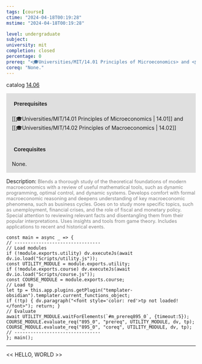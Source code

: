 ```yaml
---
tags: [course]
ctime: "2024-04-18T00:19:28"
mstime: "2024-04-18T00:19:28"

level: undergraduate
subject: 
university: mit
completion: closed
percentage: 0
prereq: "<🎓Universities/MIT/14.01 Principles of Microeconomics> and <🎓Universities/MIT/14.02 Principles of Macroeconomics>"
coreq: "None."
---
```


catalog [14.06](http://student.mit.edu/catalog/m14a.html#14.06)

<span style="display: block; padding: 15px; background-color: rgb(100, 100, 100, 0.2);"><font id="m_prereq895_0" style="display: block; font-family: Arial, sans-serif; font-weight: bold; padding: 5px">Prerequisites</font><br><span id="prereq895_0">[[🎓Universities/MIT/14.01 Principles of Microeconomics | 14.01]] and [[🎓Universities/MIT/14.02 Principles of Macroeconomics | 14.02]]</span></span>
<span style="display: block; padding: 15px; background-color: rgb(100, 100, 100, 0.2);"><font id="m_coreq895_0" style="display: block; font-family: Arial, sans-serif; font-weight: bold; padding: 5px">Corequisites</font><br><span id="coreq895_0">None.</span></span>

<font style="">Description:</font>
<font style="color: grey; font-size: 0.8rem;">Blends a thorough study of the theoretical foundations of modern macroeconomics with a review of useful mathematical tools, such as dynamic programming, optimal control, and dynamic systems. Develops comfort with formal macroeconomic reasoning and deepens understanding of key macroeconomic phenomena, such as business cycles. Goes on to study more specific topics, such as unemployment, financial crises, and the role of fiscal and monetary policy. Special attention to reviewing relevant facts and disentangling them from their popular interpretations. Uses insights and tools from game theory. Includes applications to recent and historical events.</font>

```dataviewjs
const main = async _ => {
// --------------------------------
// Load modules
if (!module.exports.utility) dv.executeJs(await dv.io.load("Scripts/utility.js"));
const UTILITY_MODULE = module.exports.utility;
if (!module.exports.course) dv.executeJs(await dv.io.load("Scripts/course.js"));
const COURSE_MODULE = module.exports.course;
// Load tp
let tp = this.app.plugins.getPlugin("templater-obsidian").templater.current_functions_object;
if (!tp) { dv.paragraph("<font style='color: red'>tp not loaded!</font>"); return; }
// Evaluate
await UTILITY_MODULE.waitForElements(`#m_prereq895_0`, {timeout:5});
COURSE_MODULE.evaluate_req("895_0", "prereq", UTILITY_MODULE, dv, tp);
COURSE_MODULE.evaluate_req("895_0", "coreq", UTILITY_MODULE, dv, tp);
// --------------------------------
}; main();
```

---

<< HELLO, WORLD >>
